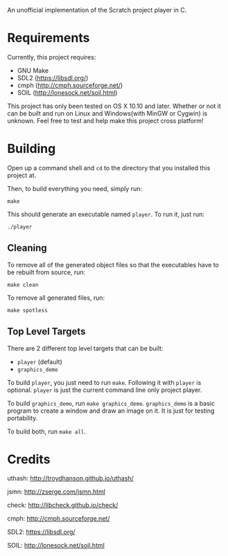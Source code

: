 An unofficial implementation of the Scratch project player in C.

# Requirements

Currently, this project requires:

* GNU Make
* SDL2 (https://libsdl.org/)
* cmph (http://cmph.sourceforge.net/)
* SOIL (http://lonesock.net/soil.html)

This project has only been tested on OS X 10.10 and later. Whether or not it can be built and run on Linux and Windows(with MinGW or Cygwin) is unknown. Feel free to test and help make this project cross platform!

# Building

Open up a command shell and  `cd` to the directory that you installed this project at.

Then, to build everything you need, simply run:
```
make
```

This should generate an executable named `player`. To run it, just run:
```
./player
```

## Cleaning

To remove all of the generated object files so that the executables have to be rebuilt from source, run:
```
make clean
```

To remove all generated files, run:
```
make spotless
```

## Top Level Targets

There are 2 different top level targets that can be built:

* `player` (default)
* `graphics_demo`

To build `player`, you just need to run `make`. Following it with `player` is optional. `player` is just the current command line only project player.

To build `graphics_demo`, run `make graphics_demo`. `graphics_demo` is a basic program to create a window and draw an image on it. It is just for testing portability.

To build both, run `make all`.

# Credits

uthash: http://troydhanson.github.io/uthash/

jsmn: http://zserge.com/jsmn.html

check: http://libcheck.github.io/check/

cmph: http://cmph.sourceforge.net/

SDL2: https://libsdl.org/

SOIL: http://lonesock.net/soil.html
